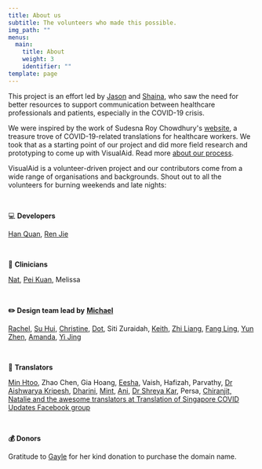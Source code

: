 ```yaml
---
title: About us
subtitle: The volunteers who made this possible.
img_path: ""
menus:
  main:
    title: About
    weight: 3
    identifier: ""
template: page
---
```

This project is an effort led by <a href="https://jasonleow.carrd.co/" target="_blank" rel="noopener">Jason</a>[](https://jasonleow.carrd.co/) and [](https://sg.linkedin.com/in/shainatan-service-ux-design)<a href="https://www.linkedin.com/in/shainatan-service-ux-design/" target="_blank" rel="noopener">Shaina</a>, who saw the need for better resources to support communication between healthcare professionals and patients, especially in the COVID-19 crisis.  

We were inspired by the work of Sudesna Roy Chowdhury's <a href="https://sudesnaroychowdhury.wixsite.com/covid" target="_blank" rel="noopener">website</a>, a treasure trove of COVID-19-related translations for healthcare workers. We took that as a starting point of our project and did more field research and prototyping to come up with VisualAid. Read more [about our process](https://visualaid.sg/about-our-process).

VisualAid is a volunteer-driven project and our contributors come from a wide range of organisations and backgrounds. Shout out to all the volunteers for burning weekends and late nights:

<br/>

💻 **Developers** 

[](https://www.linkedin.com/in/han-quan-lim-0ab109178/)<a href="https://www.linkedin.com/in/han-quan-lim-0ab109178/" target="_blank" rel="noopener">Han Quan</a>, [](https://www.linkedin.com/in/ren-jie-teo-343480140/)<a href="https://www.linkedin.com/in/ren-jie-teo-343480140/" target="_blank" rel="noopener">Ren Jie</a>

<br/>

🏥 **Clinicians**

<a href="https://www.linkedin.com/in/natliew/" target="_blank" rel="noopener">Nat</a>, <a href="https://www.instagram.com/lil_mem0ries/?igshid=6d1ayewmyip9" target="_blank" rel="noopener">Pei Kuan</a>, Melissa

<br/>

**✏️ Design team lead by** <a href="https://www.behance.net/michaelhuyouren" target="_blank" rel="noopener">**Michael**</a>

<a href="https://rachelchong.cargo.site/" target="_blank" rel="noopener">Rachel</a>, <a href="http://heesuhui.com" target="_blank" rel="noopener">Su Hui</a>, <a href="https://instagram.com/christine.neo" target="_blank" rel="noopener">Christine</a>, <a href="https://instagram.com/launshae" target="_blank" rel="noopener">Dot</a>, Siti Zuraidah, <a href="https://www.linkedin.com/in/keithwongz/" target="_blank" rel="noopener">Keith</a>, <a href="https://www.linkedin.com/in/czhiliang/" target="_blank" rel="noopener">Zhi Liang</a>, <a href="https://www.linkedin.com/in/kok-fangling/" target="_blank" rel="noopener">Fang Ling</a>, <a href="https://www.linkedin.com/in/yun-zhen-choy-93a8837a/?originalSubdomain=sg" target="_blank" rel="noopener">Yun Zhen</a>, <a href="https://www.linkedin.com/in/amandarielle/?originalSubdomain=sg" target="_blank" rel="noopener">Amanda</a>, <a href="https://www.linkedin.com/in/yijingchoy/?originalSubdomain=sg" target="_blank" rel="noopener">Yi Jing</a>

<br/>

💬 **Translators**

<a href="https://www.linkedin.com/in/minhtoo/" target="_blank" rel="noopener">Min Htoo</a>, Zhao Chen, Gia Hoang, <a href="https://twitter.com/eeshashahSGP" target="_blank" rel="noopener">Eesha</a>, Vaish, Hafizah, Parvathy, <a href="https://www.linkedin.com/in/aishwarya-kripesh-83284014a/" target="_blank" rel="noopener">Dr Aishwarya Kripesh</a>, <a href="https://www.facebook.com/dharini.rajangam" target="_blank" rel="noopener">Dharini</a>, <a href="https://www.linkedin.com/in/mint-kovavisarach" target="_blank" rel="noopener">Mint</a>, <a href="https://adhikary.net/" target="_blank" rel="noopener">Ani</a>, <a href="https://www.linkedin.com/in/shreyakar/" target="_blank" rel="noopener">Dr Shreya Kar</a>, Persa, [](https://www.facebook.com/sgtranslationcovid/)<a href="https://www.facebook.com/sgtranslationcovid/" target="_blank" rel="noopener">Chiranjit, Natalie and the awesome translators at Translation of Singapore COVID Updates Facebook group</a>

<br/>

**💰 Donors**

Gratitude to [](https://sg.linkedin.com/in/gaylegoh)<a href="https://www.linkedin.com/in/gaylegoh/" target="_blank" rel="noopener">Gayle</a> for her kind donation to purchase the domain name.